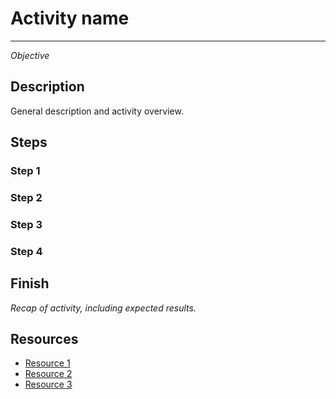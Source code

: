 # Activity name
---

*Objective*

## Description

General description and activity overview.

## Steps

### Step 1

### Step 2

### Step 3

### Step 4

## Finish

*Recap of activity, including expected results.*

## Resources

- [Resource 1](Link)
- [Resource 2](Link)
- [Resource 3](Link)
